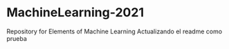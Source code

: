 # MachineLearning-2021
Repository for Elements of Machine Learning
Actualizando el readme como prueba